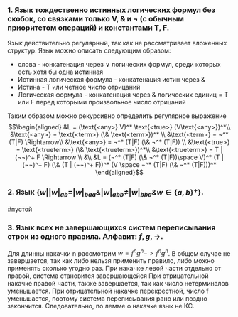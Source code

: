 ### 1. Язык тождественно истинных логических формул без скобок, со связками только V, & и ¬ (с обычным приоритетом операций) и константами Т, F.
Язык действительно регулярный, так как не рассматривает вложенных структур.
Язык можно описать следующим образом:
- слова - конкатенация через $\vee$ логических формул, среди которых есть хотя бы одна истинная
- Истинная логическая формула - конкатенация истин через &
- Истина - T или четное число отрицаний
- Логическая формула - конкатенация через & логических единиц = T или F перед которыми произвольное число отрицаний

Таким образом можно рекурсивно определить регулярное выражение
$$\begin{aligned}
&L = (\text{<any>} V)^* \text{<true>} (V\text{<any>})^*\\
&\text{<any>} = \text{<term>} (\& \text{<term>})^* \\
&\text{<term>} = ¬^* (T|F) \Rightarrow\\
&\text{<any>} = ¬^* (T|F) (\& ¬^* (T|F)) \\
&\text{<true>} = \text{<trueterm>} (\& \text{<trueterm>})^*\\
&\text{<trueterm>} = T | (¬¬)^+ F \Rightarrow \\
&\\
&L = (¬^* (T|F) (\& ¬^* (T|F))\space  V)^*
(T | (¬¬)^+ F) (\& (T | (¬¬)^+ F))^* (V \space ¬^* (T|F) (\& ¬^* (T|F)))^*
\end{aligned}$$
### 2. Язык $\{w | |w|_{ab} = |w|_{baa} \& |w|_{abb} \neq |w|_{bba} \& w \in \{a, b\}^+\}$.

#пустой
### 3. Язык всех не завершающихся систем переписывания строк из одного правила. Алфавит: ${f,g, \to}$.

Для длинны накачки n рассмотрим $w = f^ng^n -> f^ng^n$.
В общем случае не завершается, так как либо нельзя применить правило, либо можно применять сколько угодно раз.
При накачке левой части отдельно от правой, система становится завершающейся
При отрицательной накачке правой части, также завершается, так как число нетерминалов уменьшается.
При отрицательной накачке перекрестной, число f уменьшается, поэтому система переписывания рано или поздно закончится.
Следовательно, по лемме о накачке язык не КС.

